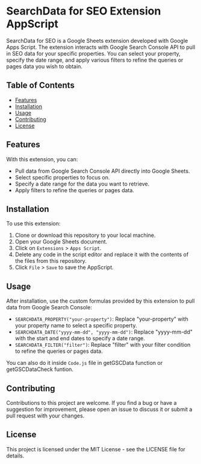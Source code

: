 # SearchData for SEO Extension AppScript

SearchData for SEO is a Google Sheets extension developed with Google Apps Script. The extension interacts with Google Search Console API to pull in SEO data for your specific properties. You can select your property, specify the date range, and apply various filters to refine the queries or pages data you wish to obtain.

## Table of Contents

- [Features](#features)
- [Installation](#installation)
- [Usage](#usage)
- [Contributing](#contributing)
- [License](#license)

## Features

With this extension, you can:

- Pull data from Google Search Console API directly into Google Sheets.
- Select specific properties to focus on.
- Specify a date range for the data you want to retrieve.
- Apply filters to refine the queries or pages data.

## Installation

To use this extension:

1. Clone or download this repository to your local machine.
2. Open your Google Sheets document.
3. Click on `Extensions` > `Apps Script`.
4. Delete any code in the script editor and replace it with the contents of the files from this repository.
5. Click `File` > `Save` to save the AppScript.

## Usage

After installation, use the custom formulas provided by this extension to pull data from Google Search Console:

- `SEARCHDATA_PROPERTY("your-property")`: Replace "your-property" with your property name to select a specific property.
- `SEARCHDATA_DATE("yyyy-mm-dd", "yyyy-mm-dd")`: Replace "yyyy-mm-dd" with the start and end dates to specify a date range.
- `SEARCHDATA_FILTER("filter")`: Replace "filter" with your filter condition to refine the queries or pages data.

You can also do it inside `Code.js` file in getGSCData function or getGSCDataCheck funtion.

## Contributing

Contributions to this project are welcome. If you find a bug or have a suggestion for improvement, please open an issue to discuss it or submit a pull request with your changes.

## License

This project is licensed under the MIT License - see the LICENSE file for details.
